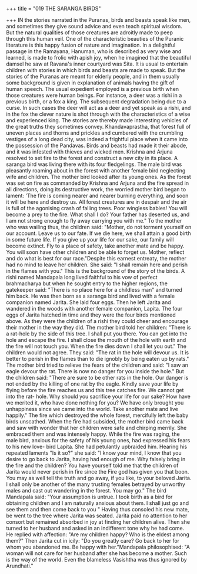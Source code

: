 +++
title = "019 THE SARANGA BIRDS"

+++
IN the stories narrated in the Puranas,
birds and beasts speak like men, and
sometimes they give sound advice and
even teach spiritual wisdom. But the
natural qualities of those creatures are
adroitly made to peep through this human
veil.
One of the characteristic beauties of the
Puranic literature is this happy fusion of
nature and imagination. In a delightful
passage in the Ramayana, Hanuman, who
is described as very wise and learned, is
made to frolic with apish joy, when he
imagined that the beautiful damsel he saw
at Ravana's inner courtyard was Sita.
It is usual to entertain children with stories
in which birds and beasts are made to
speak. But the stories of the Puranas are
meant for elderly people, and in them
usually some background is given in
explanation of animals having the gift of
human speech.
The usual expedient employed is a
previous birth when those creatures were
human beings. For instance, a deer was a
rishi in a previous birth, or a fox a king.
The subsequent degradation being due to
a curse.
In such cases the deer will act as a deer
and yet speak as a rishi, and in the fox the
clever nature is shot through with the
characteristics of a wise and experienced
king. The stories are thereby made
interesting vehicles of the great truths they
sometimes convey.
Khandavaprastha, that forest full of
uneven places and thorns and prickles and
cumbered with the crumbling vestiges of a
long dead city, was indeed a frightful
place when it came into the possession of
the Pandavas.
Birds and beasts had made it their abode,
and it was infested with thieves and
wicked men. Krishna and Arjuna resolved
to set fire to the forest and construct a new
city in its place.
A saranga bird was living there with its
four fledgelings. The male bird was
pleasantly roaming about in the forest
with another female bird neglecting wife
and children. The mother bird looked after
its young ones.
As the forest was set on fire as
commanded by Krishna and Arjuna and
the fire spread in all directions, doing its
destructive work, the worried mother bird
began to lament:
'The fire is coming nearer and nearer
burning everything, and soon it will be
here and destroy us. All forest creatures
are in despair and the air is full of the
agonising crash of falling trees. Poor
wingless babies! You will become a prey
to the fire. What shall I do? Your father
has deserted us, and I am not strong
enough to fly away carrying you with
me."
To the mother who was wailing thus, the
children said:
"Mother, do not torment yourself on our
account. Leave us to our fate. If we die
here, we shall attain a good birth in some
future life. If you give up your life for our
sake, our family will become extinct. Fly
to a place of safety, take another mate and
be happy. You will soon have other
children and be able to forget us. Mother,
reflect and do what is best for our race."Despite this earnest entreaty, the mother
had no mind to leave her children. She
said: "I shall remain here and perish in the
flames with you."
This is the background of the story of the
birds. A rishi named Mandapala long
lived faithful to his vow of perfect
brahmacharya but when he sought entry to
the higher regions, the gatekeeper said:
"There is no place here for a childless
man" and turned him back. He was then
born as a saranga bird and lived with a
female companion named Jarita. She laid
four eggs. Then he left Jarita and
wandered in the woods with another
female companion, Lapita.
The four eggs of Jarita hatched in time
and they were the four birds mentioned
above. As they were the children of a rishi
they could cheer and encourage their
mother in the way they did.
The mother bird told her children: "There
is a rat-hole by the side of this tree. I shall
put you there. You can get into the hole
and escape the fire. I shall close the mouth
of the hole with earth and the fire will not
touch you. When the fire dies down I shall
let you out."
The children would not agree. They said:
"The rat in the hole will devour us. It is
better to perish in the flames than to die
ignobly by being eaten up by rats."
The mother bird tried to relieve the fears
of the children and said: "I saw an eagle
devour the rat. There is now no danger for
you inside the hole."
But the children said: "There are sure to
be other rats in the hole. Our danger is not
ended by the killing of one rat by the
eagle. Kindly save your life by flying
before the fire reaches us and this tree
catches fire. We cannot get into the rat-
hole. Why should you sacrifice your life
for our sake? How have we merited it,
who have done nothing for you? We have
only brought you unhappiness since we
came into the world. Take another mate
and live happily."
The fire which destroyed the whole forest,
mercifully left the baby birds unscathed.
When the fire had subsided, the mother
bird came back and saw with wonder that
her children were safe and chirping
merrily. She embraced them and was
intensely happy.
While the fire was raging, the male bird,
anxious for the safety of his young ones,
had expressed his fears to his new love-
bird Lapita. She had petulantly upbraided
him. Hearing his repeated laments "Is it
so?" she said: "I know your mind, I know
that you desire to go back to Jarita, having
had enough of me. Why falsely bring in
the fire and the children? You have
yourself told me that the children of Jarita
would never perish in fire since the Fire
god has given you that boon. You may as
well tell the truth and go away, if you like,
to your beloved Jarita. I shall only be
another of the many trusting females
betrayed by unworthy males and cast out
wandering in the forest. You may go."
The bird Mandapala said: "Your
assumption is untrue. I took birth as a bird
for obtaining children and I am naturally
anxious about them.
I shall just go and see them and then come
back to you " Having thus consoled his
new mate, be went to the tree where Jarita
was seated.
Jarita paid no attention to her consort but
remained absorbed in joy at finding her
children alive.
Then she turned to her husband and asked
in an indifferent tone why he had come.
He replied with affection:
"Are my children happy? Who is the
eldest among them?"
Then Jarita cut in icily: "Do you greatly
care? Go back to her for whom you
abandoned me. Be happy with her."Mandapala philosophised: "A woman will
not care for her husband after she has
become a mother. Such is the way of the
world. Even the blameless Vasishtha was
thus ignored by Arundhati."
